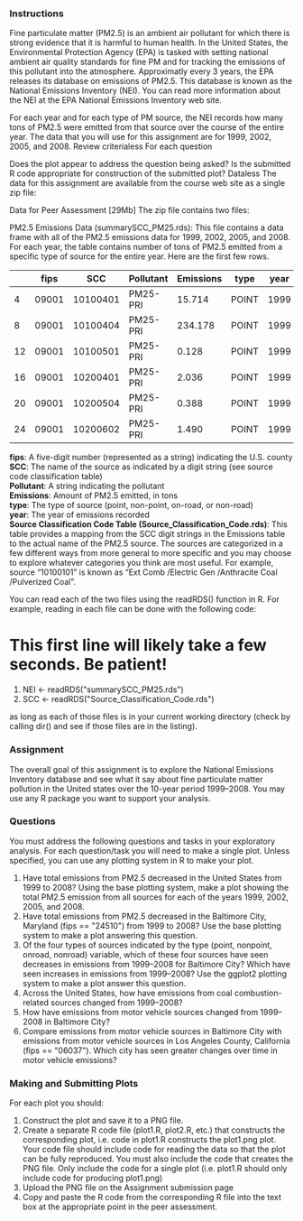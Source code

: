 ### Instructions
Fine particulate matter (PM2.5) is an ambient air pollutant for which there is strong evidence that it is harmful to human health. In the United States, the Environmental Protection Agency (EPA) is tasked with setting national ambient air quality standards for fine PM and for tracking the emissions of this pollutant into the atmosphere. Approximatly every 3 years, the EPA releases its database on emissions of PM2.5. This database is known as the National Emissions Inventory (NEI). You can read more information about the NEI at the EPA National Emissions Inventory web site.

For each year and for each type of PM source, the NEI records how many tons of PM2.5 were emitted from that source over the course of the entire year. The data that you will use for this assignment are for 1999, 2002, 2005, and 2008.
Review criterialess 
For each question

Does the plot appear to address the question being asked?
Is the submitted R code appropriate for construction of the submitted plot?
Dataless 
The data for this assignment are available from the course web site as a single zip file:

Data for Peer Assessment [29Mb]
The zip file contains two files:

PM2.5 Emissions Data (summarySCC_PM25.rds): This file contains a data frame with all of the PM2.5 emissions data for 1999, 2002, 2005, and 2008. For each year, the table contains number of tons of PM2.5 emitted from a specific type of source for the entire year. Here are the first few rows.

|   |fips      |SCC |Pollutant |Emissions  |type |year|
|---|----------|----|----------|-----------|-----|----|
|4  |09001 |10100401  |PM25-PRI    |15.714 |POINT |1999|
|8  |09001 |10100404  |PM25-PRI   |234.178 |POINT |1999|
|12 |09001 |10100501  |PM25-PRI     |0.128 |POINT |1999|
|16 |09001 |10200401  |PM25-PRI     |2.036 |POINT |1999|
|20 |09001 |10200504  |PM25-PRI     |0.388 |POINT |1999|
|24 |09001 |10200602  |PM25-PRI     |1.490 |POINT |1999|

<b>fips</b>: A five-digit number (represented as a string) indicating the U.S. county<br>
<b>SCC</b>: The name of the source as indicated by a digit string (see source code classification table)<br>
<b>Pollutant</b>: A string indicating the pollutant<br>
<b>Emissions</b>: Amount of PM2.5 emitted, in tons<br>
<b>type</b>: The type of source (point, non-point, on-road, or non-road)<br>
<b>year</b>: The year of emissions recorded<br>
<b>Source Classification Code Table (Source_Classification_Code.rds)</b>: This table provides a mapping from the SCC digit strings in the Emissions table to the actual name of the PM2.5 source. The sources are categorized in a few different ways from more general to more specific and you may choose to explore whatever categories you think are most useful. For example, source “10100101” is known as “Ext Comb /Electric Gen /Anthracite Coal /Pulverized Coal”.<br>

You can read each of the two files using the readRDS() function in R. For example, reading in each file can be done with the following code:

# This first line will likely take a few seconds. Be patient!
<ol>
<li>NEI <- readRDS("summarySCC_PM25.rds")</li>
<li>SCC <- readRDS("Source_Classification_Code.rds")</li>
</ol>

as long as each of those files is in your current working directory (check by calling dir() and see if those files are in the listing).

### Assignment 
The overall goal of this assignment is to explore the National Emissions Inventory database and see what it say about fine particulate matter pollution in the United states over the 10-year period 1999–2008. You may use any R package you want to support your analysis.

### Questions

You must address the following questions and tasks in your exploratory analysis. For each question/task you will need to make a single plot. Unless specified, you can use any plotting system in R to make your plot.

1. Have total emissions from PM2.5 decreased in the United States from 1999 to 2008? Using the base plotting system, make a plot showing the total PM2.5 emission from all sources for each of the years 1999, 2002, 2005, and 2008.
2. Have total emissions from PM2.5 decreased in the Baltimore City, Maryland (fips == "24510") from 1999 to 2008? Use the base plotting system to make a plot answering this question.
3. Of the four types of sources indicated by the type (point, nonpoint, onroad, nonroad) variable, which of these four sources have seen decreases in emissions from 1999–2008 for Baltimore City? Which have seen increases in emissions from 1999–2008? Use the ggplot2 plotting system to make a plot answer this question.
4. Across the United States, how have emissions from coal combustion-related sources changed from 1999–2008?
5. How have emissions from motor vehicle sources changed from 1999–2008 in Baltimore City?
6. Compare emissions from motor vehicle sources in Baltimore City with emissions from motor vehicle sources in Los Angeles County, California (fips == "06037"). Which city has seen greater changes over time in motor vehicle emissions?

### Making and Submitting Plots 
For each plot you should:

1. Construct the plot and save it to a PNG file.
2. Create a separate R code file (plot1.R, plot2.R, etc.) that constructs the corresponding plot, i.e. code in plot1.R constructs the plot1.png plot. Your code file should include code for reading the data so that the plot can be fully reproduced. You must also include the code that creates the PNG file. Only include the code for a single plot (i.e. plot1.R should only include code for producing plot1.png)
3. Upload the PNG file on the Assignment submission page
4. Copy and paste the R code from the corresponding R file into the text box at the appropriate point in the peer assessment.